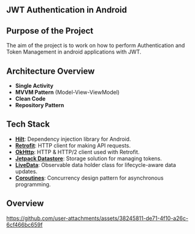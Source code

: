 ## JWT Authentication in Android

## Purpose of the Project
The aim of the project is to work on how to perform Authentication and Token Management in android applications with JWT.

## Architecture Overview
- **Single Activity**
- **MVVM Pattern** (Model-View-ViewModel)
- **Clean Code**
- **Repository Pattern**

## Tech Stack

- **[Hilt](https://developer.android.com/training/dependency-injection/hilt-android)**: Dependency injection library for Android.
- **[Retrofit](https://square.github.io/retrofit/)**: HTTP client for making API requests.
- **[OkHttp](https://square.github.io/okhttp/)**: HTTP & HTTP/2 client used with Retrofit.
- **[Jetpack Datastore](https://developer.android.com/topic/libraries/architecture/datastore)**: Storage solution for managing tokens.
- **[LiveData](https://developer.android.com/topic/libraries/architecture/livedata)**: Observable data holder class for lifecycle-aware data updates.
- **[Coroutines](https://kotlinlang.org/docs/coroutines-overview.html)**: Concurrency design pattern for asynchronous programming.

## Overview

https://github.com/user-attachments/assets/38245811-de71-4f10-a26c-6cf466bc659f


